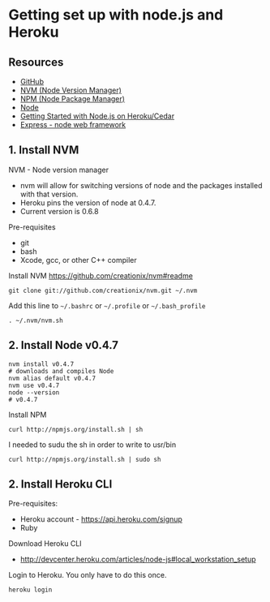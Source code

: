 
# Getting set up with node.js and Heroku

## Resources
* [GitHub](https://github.com/)
* [NVM (Node Version Manager)](https://github.com/creationix/nvm#readme)
* [NPM (Node Package Manager)](http://npmjs.org/)
* [Node](http://nodejs.org/)
* [Getting Started with Node.js on
  Heroku/Cedar](http://devcenter.heroku.com/articles/node-js)
* [Express - node web framework](http://expressjs.com/)

## 1. Install NVM
NVM - Node version manager
* nvm will allow for switching versions of node and the packages
  installed with that version.
* Heroku pins the version of node at 0.4.7.
* Current version is 0.6.8

Pre-requisites

* git
* bash
* Xcode, gcc, or other C++ compiler

Install NVM https://github.com/creationix/nvm#readme

    git clone git://github.com/creationix/nvm.git ~/.nvm
    
Add this line to `~/.bashrc` or `~/.profile` or `~/.bash_profile`

    . ~/.nvm/nvm.sh

## 2. Install Node v0.4.7

    nvm install v0.4.7
    # downloads and compiles Node
    nvm alias default v0.4.7
    nvm use v0.4.7
    node --version
    # v0.4.7

Install NPM

    curl http://npmjs.org/install.sh | sh

I needed to sudu the sh in order to write to usr/bin 

    curl http://npmjs.org/install.sh | sudo sh
    
## 2. Install Heroku CLI

Pre-requisites:

* Heroku account - https://api.heroku.com/signup
* Ruby

Download Heroku CLI

* http://devcenter.heroku.com/articles/node-js#local_workstation_setup

Login to Heroku. You only have to do this once.

    heroku login



